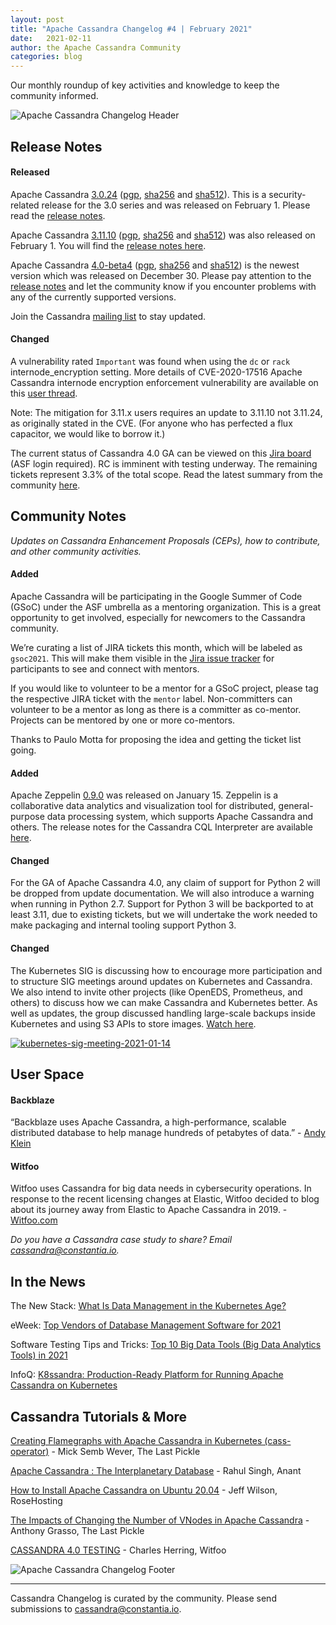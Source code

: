 ```yaml
---
layout: post
title: "Apache Cassandra Changelog #4 | February 2021"
date:   2021-02-11
author: the Apache Cassandra Community
categories: blog
---
```


Our monthly roundup of key activities and knowledge to keep the community informed.

![Apache Cassandra Changelog Header](https://cassandra.apache.org/img/changelog_header.jpg)

## Release Notes

#### Released

Apache Cassandra [3.0.24](https://www.apache.org/dyn/closer.lua/cassandra/3.0.24/) ([pgp](https://downloads.apache.org/cassandra/3.0.24/apache-cassandra-3.0.24-bin.tar.gz.asc), [sha256](https://downloads.apache.org/cassandra/3.0.24/apache-cassandra-3.0.24-bin.tar.gz.sha256) and [sha512](https://downloads.apache.org/cassandra/3.0.24/apache-cassandra-3.0.24-bin.tar.gz.sha512)). This is a security-related release for the 3.0 series and was released on February 1. Please read the [release notes](https://gitbox.apache.org/repos/asf?p=cassandra.git;a=blob_plain;f=NEWS.txt;hb=refs/tags/cassandra-3.0.24).

Apache Cassandra [3.11.10](https://www.apache.org/dyn/closer.lua/cassandra/3.11.10/apache-cassandra-3.11.10-bin.tar.gz) ([pgp](https://downloads.apache.org/cassandra/3.11.10/apache-cassandra-3.11.10-bin.tar.gz.asc), [sha256](https://downloads.apache.org/cassandra/4.0-beta4/apache-cassandra-4.0-beta4-bin.tar.gz.sha256) and [sha512](https://downloads.apache.org/cassandra/3.11.10/apache-cassandra-3.11.10-bin.tar.gz.sha512)) was also released on February 1. You will find the [release notes here](https://gitbox.apache.org/repos/asf?p=cassandra.git;a=blob_plain;f=NEWS.txt;hb=refs/tags/cassandra-3.11.10).

Apache Cassandra [4.0-beta4](https://www.apache.org/dyn/closer.lua/cassandra/4.0-beta4/apache-cassandra-4.0-beta4-bin.tar.gz) ([pgp](https://downloads.apache.org/cassandra/4.0-beta4/apache-cassandra-4.0-beta4-bin.tar.gz.asc), [sha256](https://downloads.apache.org/cassandra/4.0-beta4/apache-cassandra-4.0-beta4-bin.tar.gz.sha256) and [sha512](https://downloads.apache.org/cassandra/4.0-beta4/apache-cassandra-4.0-beta4-bin.tar.gz.sha512)) is the newest version which was released on December 30. Please pay attention to the [release notes](https://gitbox.apache.org/repos/asf?p=cassandra.git;a=blob_plain;f=CHANGES.txt;hb=refs/tags/cassandra-4.0-beta4) and let the community know if you encounter problems with any of the currently supported versions. 

Join the Cassandra [mailing list](https://cassandra.apache.org/community/) to stay updated.

#### Changed

A vulnerability rated `Important` was found when using the `dc` or `rack` internode_encryption setting. More details of CVE-2020-17516 Apache Cassandra internode encryption enforcement vulnerability are available on this [user thread](https://lists.apache.org/thread.html/r883eccde63637ea18ab5890c09c18e9573f8080bbccaa5ccd1304b8f%40%3Cuser.cassandra.apache.org%3E). 

Note: The mitigation for 3.11.x users requires an update to 3.11.10 not 3.11.24, as originally stated in the CVE. (For anyone who has perfected a flux capacitor, we would like to borrow it.)

The current status of Cassandra 4.0 GA can be viewed on this [Jira board](https://issues.apache.org/jira/secure/RapidBoard.jspa?rapidView=355&quickFilter=1661) (ASF login required). RC is imminent with testing underway. The remaining tickets represent 3.3% of the total scope. Read the latest summary from the community [here](https://lists.apache.org/thread.html/rbc7e4664c0261b0d82baf4b303a7f10977bf138a7419d97d737e0b1a%40%3Cdev.cassandra.apache.org%3E). 

## Community Notes

_Updates on Cassandra Enhancement Proposals (CEPs), how to contribute, and other community activities._

#### Added

Apache Cassandra will be participating in the Google Summer of Code (GSoC) under the ASF umbrella as a mentoring organization. This is a great opportunity to get involved, especially for newcomers to the Cassandra community.

We’re curating a list of JIRA tickets this month, which will be labeled as `gsoc2021`. This will make them visible in the [Jira issue tracker](https://issues.apache.org/jira/browse/SYNAPSE-1125?jql=labels%20%3D%20gsoc2021) for participants to see and connect with mentors. 

If you would like to volunteer to be a mentor for a GSoC project, please tag the respective JIRA ticket with the `mentor` label. Non-committers can volunteer to be a mentor as long as there is a committer as co-mentor. Projects can be mentored by one or more co-mentors. 

Thanks to Paulo Motta for proposing the idea and getting the ticket list going.

#### Added

Apache Zeppelin [0.9.0](http://zeppelin.apache.org/download.html) was released on January 15. Zeppelin is a collaborative data analytics and visualization tool for distributed, general-purpose data processing system, which supports Apache Cassandra and others. The release notes for the Cassandra CQL Interpreter are available [here](http://zeppelin.apache.org/docs/0.9.0/interpreter/cassandra.html).

#### Changed

For the GA of Apache Cassandra 4.0, any claim of support for Python 2 will be dropped from update documentation. We will also introduce a warning when running in Python 2.7. Support for Python 3 will be backported to at least 3.11, due to existing tickets, but we will undertake the work needed to make packaging and internal tooling support Python 3.

#### Changed

The Kubernetes SIG is discussing how to encourage more participation and to structure SIG meetings around updates on Kubernetes and Cassandra. We also intend to invite other projects (like OpenEDS, Prometheus, and others) to discuss how we can make Cassandra and Kubernetes better. As well as updates, the group discussed handling large-scale backups inside Kubernetes and using S3 APIs to store images. [Watch here](https://www.youtube.com/watch?v=X5mEgFquIoo).

[![kubernetes-sig-meeting-2021-01-14](http://img.youtube.com/vi/X5mEgFquIoo/0.jpg)](http://www.youtube.com/watch?v=X5mEgFquIoo)


## User Space

#### Backblaze

“Backblaze uses Apache Cassandra, a high-performance, scalable distributed database to help manage hundreds of petabytes of data.” - [Andy Klein](https://www.backblaze.com/blog/wide-partitions-in-apache-cassandra-3-11/)

#### Witfoo

Witfoo uses Cassandra for big data needs in cybersecurity operations. In response to the recent licensing changes at Elastic, Witfoo decided to blog about its journey away from Elastic to Apache Cassandra in 2019. - [Witfoo.com](https://www.witfoo.com/blog/our-move-from-elastic-to-cassandra/)

_Do you have a Cassandra case study to share? Email [cassandra@constantia.io](mailto:cassandra@constantia.io)._

## In the News

The New Stack: [What Is Data Management in the Kubernetes Age?](https://thenewstack.io/what-is-data-management-in-the-kubernetes-age/)

eWeek: [Top Vendors of Database Management Software for 2021](https://www.eweek.com/database/top-vendors-of-database-management-software-for-2021)

Software Testing Tips and Tricks: [Top 10 Big Data Tools (Big Data Analytics Tools) in 2021](https://www.softwaretesttips.com/big-data-tools/)

InfoQ: [K8ssandra: Production-Ready Platform for Running Apache Cassandra on Kubernetes](https://www.infoq.com/news/2021/01/k8ssandra-cassandra-kubernetes/)

## Cassandra Tutorials & More

[Creating Flamegraphs with Apache Cassandra in Kubernetes (cass-operator)](https://thelastpickle.com/blog/2021/01/31/cassandra_and_kubernetes_cass_operator.html) - Mick Semb Wever, The Last Pickle

[Apache Cassandra : The Interplanetary Database](https://blog.anant.us/apache-cassandra-the-interplanetary-database/) - Rahul Singh, Anant

[How to Install Apache Cassandra on Ubuntu 20.04](https://www.rosehosting.com/blog/how-to-install-apache-cassandra-on-ubuntu-20-04/) - Jeff Wilson, RoseHosting

[The Impacts of Changing the Number of VNodes in Apache Cassandra](https://thelastpickle.com/blog/2021/01/29/impacts-of-changing-the-number-of-vnodes.html) - Anthony Grasso, The Last Pickle

[CASSANDRA 4.0 TESTING](https://www.witfoo.com/blog/cassandra-4-0-testing/) - Charles Herring, Witfoo


![Apache Cassandra Changelog Footer](https://cassandra.apache.org/img/changelog_footer.jpg)

---
Cassandra Changelog is curated by the community. Please send submissions to [cassandra@constantia.io](mailto:cassandra@constantia.io). 
